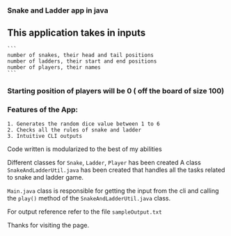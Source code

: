 ### Snake and Ladder app in java

## This application takes in inputs
    
    ```
    number of snakes, their head and tail positions
    number of ladders, their start and end positions
    number of players, their names
    ```

### Starting position of players will be 0 ( off the board of size 100)

### Features of the App:
    1. Generates the random dice value between 1 to 6
    2. Checks all the rules of snake and ladder
    3. Intuitive CLI outputs


Code written is modularized to the best of my abilities

Different classes for ``Snake``, ``Ladder``, ``Player`` has been created
A class ``SnakeAndLadderUtil.java`` has been created that handles all the tasks related to snake and ladder game.

``Main.java`` class is responsible for getting the input from the cli and calling the ``play()`` method of the ``SnakeAndLadderUtil.java`` class.

For output reference refer to the file ``sampleOutput.txt``


Thanks for visiting the page.

